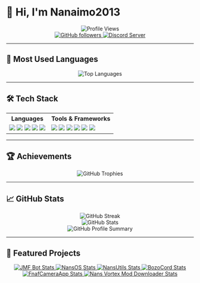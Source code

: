 # 👋 Hi, I'm Nanaimo2013

<div align="center">
  <img src="https://komarev.com/ghpvc/?username=Nanaimo2013&style=for-the-badge&color=brightgreen" alt="Profile Views">
  <br>
  <a href="https://github.com/Nanaimo2013">
    <img src="https://img.shields.io/github/followers/Nanaimo2013?style=for-the-badge&logo=github" alt="GitHub followers">
  </a>
  <a href="https://discord.gg/yourserver">
    <img src="https://img.shields.io/discord/yourdiscordid?style=for-the-badge&logo=discord&color=blue" alt="Discord Server">
  </a>
</div>

---

## 🚀 Most Used Languages

<div align="center">
  <img src="https://github-readme-stats.vercel.app/api/top-langs/?username=Nanaimo2013&theme=vue-dark&show_icons=true&hide_border=false&layout=compact" alt="Top Languages">
</div>

---

## 🛠️ Tech Stack

<div align="center">
  <table>
    <tr>
      <th>Languages</th>
      <th>Tools & Frameworks</th>
    </tr>
    <tr>
      <td>
        <img src="https://img.shields.io/badge/C-00599C?style=for-the-badge&logo=c&logoColor=white">
        <img src="https://img.shields.io/badge/C++-00599C?style=for-the-badge&logo=c%2b%2b&logoColor=white">
        <img src="https://img.shields.io/badge/C%23-239120?style=for-the-badge&logo=csharp&logoColor=white">
        <img src="https://img.shields.io/badge/Python-3776AB?style=for-the-badge&logo=python&logoColor=white">
        <img src="https://img.shields.io/badge/JavaScript-F7DF1E?style=for-the-badge&logo=javascript&logoColor=black">
      </td>
      <td>
        <img src="https://img.shields.io/badge/Node.js-43853D?style=for-the-badge&logo=node.js&logoColor=white">
        <img src="https://img.shields.io/badge/React-20232A?style=for-the-badge&logo=react&logoColor=61DAFB">
        <img src="https://img.shields.io/badge/Unity-000000?style=for-the-badge&logo=unity&logoColor=white">
        <img src="https://img.shields.io/badge/AWS-232F3E?style=for-the-badge&logo=amazon-aws&logoColor=white">
        <img src="https://img.shields.io/badge/Git-F05032?style=for-the-badge&logo=git&logoColor=white">
        <img src="https://img.shields.io/badge/VS_Code-007ACC?style=for-the-badge&logo=visual-studio-code&logoColor=white">
      </td>
    </tr>
  </table>
</div>

---

## 🏆 Achievements

<div align="center">
  <img src="https://github-profile-trophy.vercel.app/?username=Nanaimo2013&theme=onedark&margin-w=15&margin-h=15" alt="GitHub Trophies">
</div>

---

## 📈 GitHub Stats

<div align="center">
  <img src="https://github-readme-streak-stats.herokuapp.com/?user=Nanaimo2013&theme=vue-dark&hide_border=false" alt="GitHub Streak">
  <br>
  <img src="https://github-readme-stats.vercel.app/api?username=Nanaimo2013&show_icons=true&theme=vue-dark" alt="GitHub Stats">
  <br>
  <img src="https://github-profile-summary-cards.vercel.app/api/cards/profile-details?username=Nanaimo2013&theme=vue" alt="GitHub Profile Summary">
</div>

---

## 📌 Featured Projects

<div align="center">
  <a href="https://github.com/Nanaimo2013/jmf-bot">
    <img src="https://github-readme-stats.vercel.app/api/pin/?username=Nanaimo2013&repo=jmf-bot&theme=vue-dark&count_private=true" alt="JMF Bot Stats">
  </a>
  <a href="https://github.com/Nanaimo2013/NansOS">
    <img src="https://github-readme-stats.vercel.app/api/pin/?username=Nanaimo2013&repo=NansOs&theme=vue-dark&count_private=true" alt="NansOS Stats">
  </a>
  <a href="https://github.com/Nanaimo2013/NansUtils">
    <img src="https://github-readme-stats.vercel.app/api/pin/?username=Nanaimo2013&repo=NansUtils&theme=vue-dark&count_private=true" alt="NansUtils Stats">
  </a>
  <a href="https://github.com/Nanaimo2013/BozoCord">
    <img src="https://github-readme-stats.vercel.app/api/pin/?username=Nanaimo2013&repo=BozoCord&theme=vue-dark&count_private=true" alt="BozoCord Stats">
  </a>
  <a href="https://github.com/Nanaimo2013/FnafCameraApp">
    <img src="https://github-readme-stats.vercel.app/api/pin/?username=Nanaimo2013&repo=FnafCameraApp&theme=vue-dark&count_private=true" alt="FnafCameraApp Stats">
  </a>
  <a href="https://github.com/Nanaimo2013/Nans-Vortex-Mod-Downloader">
    <img src="https://github-readme-stats.vercel.app/api/pin/?username=Nanaimo2013&repo=Nans-Vortex-Mod-Downloader&theme=vue-dark&count_private=true" alt="Nans Vortex Mod Downloader Stats">
  </a>
</div>
